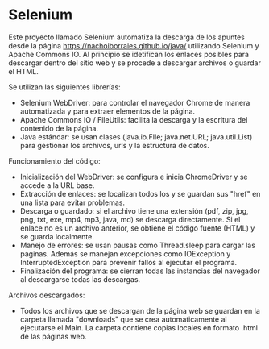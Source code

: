 # Selenium
Este proyecto llamado Selenium automatiza la descarga de los apuntes desde la página https://nachoiborraies.github.io/java/ utilizando Selenium y Apache Commons IO. Al principio se idetifican los enlaces posibles para descargar dentro del sitio web y se procede a descargar archivos o guardar el HTML. 


Se utilizan las siguientes librerías:
- Selenium WebDriver: para controlar el navegador Chrome de manera automatizada y para extraer elementos de la página.
- Apache Commons IO / FileUtils: facilita la descarga y la escritura del contenido de la página.
- Java estándar: se usan clases (java.io.FIle; java.net.URL; java.util.List) para gestionar los archivos, urls y la estructura de datos.


Funcionamiento del código:
- Inicialización del WebDriver: se configura e inicia ChromeDriver y se accede a la URL base.
- Extracción de enlaces: se localizan todos los <a> y se guardan sus "href" en una lista para evitar problemas.
- Descarga o guardado: si el archivo tiene una extensión (pdf, zip, jpg, png, txt, exe, mp4, mp3, java, md) se descarga directamente. Si el enlace no es un archivo anterior, se obtiene el código fuente (HTML) y se guarda localmente.
- Manejo de errores: se usan pausas como Thread.sleep para cargar las páginas. Además se manejan excepciones como IOException y InterruptedException para prevenir fallos al ejecutar el programa.
- Finalización del programa: se cierran todas las instancias del navegador al descargarse todas las descargas.


Archivos descargados:
- Todos los archivos que se descargan de la página web se guardan en la carpeta llamada "downloads" que se crea automaticamente al ejecutarse el Main. La carpeta contiene copias locales en formato .html de las páginas web.



